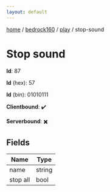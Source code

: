 ```yaml
---
layout: default
---
```


[home](/)  /  [bedrock160](/protocol/bedrock160)  /  [play](/protocol/bedrock160/play)  /  stop-sound

# Stop sound

**Id**: 87

**Id** (hex): 57

**Id** (bin): 01010111

**Clientbound**: ✔️

**Serverbound**: ✖️

## Fields

Name | Type
---|---
name | string
stop all | bool

